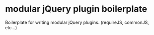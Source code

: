 # modular jQuery plugin boilerplate
Boilerplate for writing modular jQuery plugins. (requireJS, commonJS, etc…)

